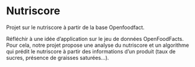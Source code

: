 # Nutriscore
Projet sur le nutriscore à partir de la base Openfoodfact.

Réfléchir à une idée d’application sur le jeu de données OpenFoodFacts. Pour cela, notre projet propose une analyse du nutriscore et un algorithme qui prédit le nutriscore à partir des informations d’un produit (taux de sucres, présence de graisses saturées…).
